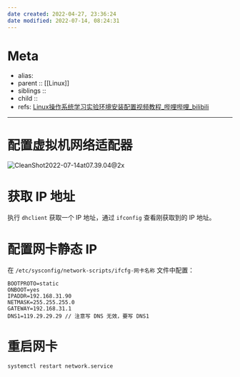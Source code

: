 ```yaml
---
date created: 2022-04-27, 23:36:24
date modified: 2022-07-14, 08:24:31
---
```


# Meta

- alias:
- parent :: [[Linux]]
- siblings ::
- child ::
- refs: [Linux操作系统学习实验环境安装配置视频教程_哔哩哔哩_bilibili](https://www.bilibili.com/video/BV1bA411b7vs?spm_id_from=333.999.0.0)

---

# 配置虚拟机网络适配器

![CleanShot2022-07-14at07.39.04@2x](https://pic-bed-615.oss-cn-beijing.aliyuncs.com/CleanShot%202022-07-14%20at%2007.39.04@2x.png)

# 获取 IP 地址

执行 `dhclient` 获取一个 IP 地址，通过 `ifconfig` 查看刚获取到的 IP 地址。

# 配置网卡静态 IP

在 `/etc/sysconfig/network-scripts/ifcfg-网卡名称` 文件中配置：

```
BOOTPROTO=static
ONBOOT=yes
IPADDR=192.168.31.90
NETMASK=255.255.255.0
GATEWAY=192.168.31.1
DNS1=119.29.29.29 // 注意写 DNS 无效，要写 DNS1
```

# 重启网卡

`systemctl restart network.service`
